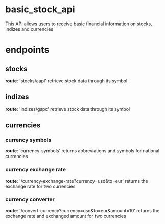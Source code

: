 # basic_stock_api
This API allows users to receive basic financial information on stocks, indizes and currencies

# endpoints
## stocks
**route**: 'stocks/aapl'
retrieve stock data through its symbol

## indizes
**route**: 'indizes/gspc'
retrieve stock data through its symbol

## currencies
### currency symbols
**route**: 'currency-symbols'
returns abbreviations and symbols for national currencies

### currency exchange rate
**route**: '/currency-exchange-rate?currency=usd&to=eur'
returns the exchange rate for two currencies

### currency converter
**route**: '/convert-currency?currency=usd&to=eur&amount=10'
returns the exchange rate and exchanged amount for two currencies
